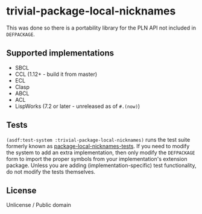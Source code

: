 # trivial-package-local-nicknames

This was done so there is a portability library for the PLN API not included in `DEFPACKAGE`.

## Supported implementations

* SBCL
* CCL (1.12+ - build it from master)
* ECL
* Clasp
* ABCL
* ACL
* LispWorks (7.2 or later - unreleased as of `#.(now)`)

## Tests

`(asdf:test-system :trivial-package-local-nicknames)` runs the test suite formerly known as 
[package-local-nicknames-tests](https://github.com/phoe/package-local-nicknames-tests/).
If you need to modify the system to add an extra implementation, then only modify the `DEFPACKAGE`
form to import the proper symbols from your implementation's extension package. Unless you are 
adding (implementation-specific) test functionality, do not modify the tests themselves.

## License

Unlicense / Public domain
